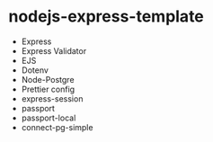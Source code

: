 # nodejs-express-template

-   Express
-   Express Validator
-   EJS
-   Dotenv
-   Node-Postgre
-   Prettier config
-   express-session
-   passport
-   passport-local
-   connect-pg-simple
